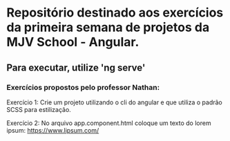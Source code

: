 # Repositório destinado aos exercícios da primeira semana de projetos da MJV School - Angular.
## Para executar, utilize 'ng serve'
### Exercícios propostos pelo professor Nathan:

  Exercício 1: Crie um projeto utilizando o cli do angular e que utiliza o padrão SCSS para estilização.

  Exercício 2: No arquivo app.component.html coloque um texto do lorem ipsum: https://www.lipsum.com/
